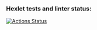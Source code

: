 ### Hexlet tests and linter status:
[![Actions Status](https://github.com/angryOwl/frontend-project-lvl1/workflows/hexlet-check/badge.svg)](https://github.com/angryOwl/frontend-project-lvl1/actions)